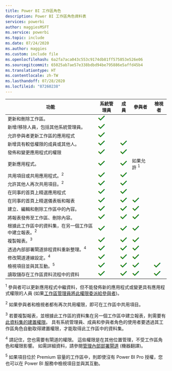 ```yaml
---
title: Power BI 工作區角色
description: Power BI 工作區角色資料表
services: powerbi
author: maggiesMSFT
ms.service: powerbi
ms.topic: include
ms.date: 07/24/2020
ms.author: maggies
ms.custom: include file
ms.openlocfilehash: 6a2fa7aca043c553c9174db81ff575853e526e06
ms.sourcegitcommit: 65025ab7ae57e338bdbd94be795886e5affd45b4
ms.translationtype: HT
ms.contentlocale: zh-TW
ms.lasthandoff: 07/28/2020
ms.locfileid: "87260238"
---
```

|功能   | 系統管理員  | 成員  | 參與者  | 檢視者 |
|---|---|---|---|---|
| 更新和刪除工作區。  | ![「是」勾選記號](media/power-bi-workspace-roles-table/green-checkmark.png) |   |   |   | 
| 新增/移除人員，包括其他系統管理員。  |  ![「是」勾選記號](media/power-bi-workspace-roles-table/green-checkmark.png) |   |   |   |
| 允許參與者更新工作區的應用程式  |  ![「是」勾選記號](media/power-bi-workspace-roles-table/green-checkmark.png) |   |   |   |
| 新增具有較低權限的成員或其他人。  |  ![「是」勾選記號](media/power-bi-workspace-roles-table/green-checkmark.png) | ![「是」勾選記號](media/power-bi-workspace-roles-table/green-checkmark.png)  |   |   |
| 發佈和變更應用程式的權限 |  ![「是」勾選記號](media/power-bi-workspace-roles-table/green-checkmark.png) | ![「是」勾選記號](media/power-bi-workspace-roles-table/green-checkmark.png)  |   |   |
| 更新應用程式。 |  ![「是」勾選記號](media/power-bi-workspace-roles-table/green-checkmark.png) | ![「是」勾選記號](media/power-bi-workspace-roles-table/green-checkmark.png)  |  如果允許 <sup>1</sup>  |   |
| 共用項目或共用應用程式。<sup>2</sup> |  ![「是」勾選記號](media/power-bi-workspace-roles-table/green-checkmark.png) | ![「是」勾選記號](media/power-bi-workspace-roles-table/green-checkmark.png)  |   |   |
| 允許其他人再次共用項目。<sup>2</sup> |  ![「是」勾選記號](media/power-bi-workspace-roles-table/green-checkmark.png) | ![「是」勾選記號](media/power-bi-workspace-roles-table/green-checkmark.png)  |   |   |
| 在同事的首頁上精選應用程式 |  ![「是」勾選記號](media/power-bi-workspace-roles-table/green-checkmark.png) | ![「是」勾選記號](media/power-bi-workspace-roles-table/green-checkmark.png)  |   |   |
| 在同事的首頁上精選儀表板和報表 |  ![「是」勾選記號](media/power-bi-workspace-roles-table/green-checkmark.png) | ![「是」勾選記號](media/power-bi-workspace-roles-table/green-checkmark.png)  | ![「是」勾選記號](media/power-bi-workspace-roles-table/green-checkmark.png) |   |
| 建立、編輯和刪除工作區中的內容。  |  ![「是」勾選記號](media/power-bi-workspace-roles-table/green-checkmark.png) | ![「是」勾選記號](media/power-bi-workspace-roles-table/green-checkmark.png)  | ![「是」勾選記號](media/power-bi-workspace-roles-table/green-checkmark.png)  |   |
| 將報表發佈至工作區、刪除內容。  |  ![「是」勾選記號](media/power-bi-workspace-roles-table/green-checkmark.png) | ![「是」勾選記號](media/power-bi-workspace-roles-table/green-checkmark.png)  | ![「是」勾選記號](media/power-bi-workspace-roles-table/green-checkmark.png)  |   |
| 根據此工作區中的資料集，在另一個工作區中建立報表。<sup>2</sup> |  ![「是」勾選記號](media/power-bi-workspace-roles-table/green-checkmark.png) | ![「是」勾選記號](media/power-bi-workspace-roles-table/green-checkmark.png)  | ![「是」勾選記號](media/power-bi-workspace-roles-table/green-checkmark.png)  |   |
| 複製報表。<sup>3</sup> | ![「是」勾選記號](media/power-bi-workspace-roles-table/green-checkmark.png) | ![「是」勾選記號](media/power-bi-workspace-roles-table/green-checkmark.png) | ![「是」勾選記號](media/power-bi-workspace-roles-table/green-checkmark.png) |  |
| 透過內部部署閘道排程資料重新整理。<sup>4</sup> | ![「是」勾選記號](media/power-bi-workspace-roles-table/green-checkmark.png) | ![「是」勾選記號](media/power-bi-workspace-roles-table/green-checkmark.png) | ![「是」勾選記號](media/power-bi-workspace-roles-table/green-checkmark.png) |  |
| 修改閘道連線設定。<sup>4</sup> | ![「是」勾選記號](media/power-bi-workspace-roles-table/green-checkmark.png) | ![「是」勾選記號](media/power-bi-workspace-roles-table/green-checkmark.png) | ![「是」勾選記號](media/power-bi-workspace-roles-table/green-checkmark.png) |  |
| 檢視項目並與其互動。<sup>5</sup> |  ![「是」勾選記號](media/power-bi-workspace-roles-table/green-checkmark.png) | ![「是」勾選記號](media/power-bi-workspace-roles-table/green-checkmark.png)  | ![「是」勾選記號](media/power-bi-workspace-roles-table/green-checkmark.png)  | ![「是」勾選記號](media/power-bi-workspace-roles-table/green-checkmark.png)  |
| 讀取儲存在工作區資料流程中的資料 | ![「是」勾選記號](media/power-bi-workspace-roles-table/green-checkmark.png) | ![「是」勾選記號](media/power-bi-workspace-roles-table/green-checkmark.png) | ![「是」勾選記號](media/power-bi-workspace-roles-table/green-checkmark.png) | ![「是」勾選記號](media/power-bi-workspace-roles-table/green-checkmark.png) |

<sup>1</sup> 參與者可以更新應用程式中繼資料，但不能發佈新的應用程式或變更具有應用程式權限的人員 (如果[工作區管理員將此權限委派給參與者](../collaborate-share/service-create-the-new-workspaces.md#security-settings))。

<sup>2</sup> 如果參與者和檢視者都有再次共用權限，即可在工作區中共用項目。

<sup>3</sup> 若要複製報表，並根據此工作區的資料集在另一個工作區中建立報表，則需要有[此資料集的建置權限](../connect-data/service-datasets-build-permissions.md)。 具有系統管理員、成員和參與者角色的使用者要透過其工作區角色自動取得建置權限，才能取得此工作區中的資料集。

<sup>4</sup> 請記住，您也需要有閘道的權限。 這些權限是在其他位置管理，不受工作區角色和權限影響。 如需詳細資料，請參閱[管理內部部署閘道](https://docs.microsoft.com/data-integration/gateway/service-gateway-manage) (機器翻譯)。

<sup>5</sup> 如果項目位於 Premium 容量的工作區中，則即使沒有 Power BI Pro 授權，您也可以在 Power BI 服務中檢視項目並與其互動。
